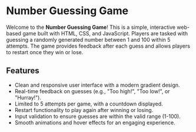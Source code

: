 # Number Guessing Game

Welcome to the **Number Guessing Game**! This is a simple, interactive web-based game built with HTML, CSS, and JavaScript. Players are tasked with guessing a randomly generated number between 1 and 100 within 5 attempts. The game provides feedback after each guess and allows players to restart once they win or lose.

## Features
- Clean and responsive user interface with a modern gradient design.
- Real-time feedback on guesses (e.g., "Too high!", "Too low!", or "Hurray!").
- Limited to 5 attempts per game, with a countdown displayed.
- Restart functionality to play again after winning or losing.
- Input validation to ensure guesses are within the valid range (1-100).
- Smooth animations and hover effects for an engaging experience.




